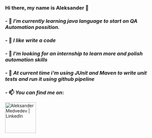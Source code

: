 ### Hi there, my name is Aleksander 👋



### - 🔭 _I’m currently learning java language to start on QA Automation possition._
### - 👯 _I like write a code_
### - 🤔 _I’m looking for an internship to learn more and polish automation skills_
### - 💬 _At current time i'm using JUnit and Maven to write unit tests and run it using github pipeline_
### - 📫 _You can find me on_:
[<img align="left" alt="Aleksander Medvedev | LinkedIn" width="100px" src= https://github.com/AleksanderQA/AleksanderQA/assets/144763744/1a1efdaa-f855-4bff-80e1-7f5a8f8fb53f/>][linkedin]

































[Linkedin]: https://www.linkedin.com/in/alexander-medvedev-a39715288/
